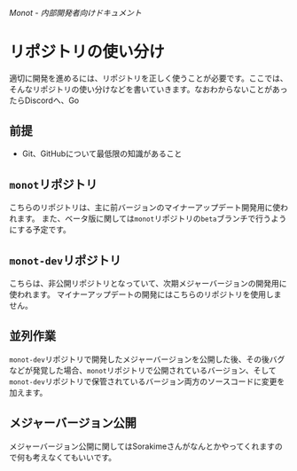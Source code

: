 ###### Monot - 内部開発者向けドキュメント
# リポジトリの使い分け
適切に開発を進めるには、リポジトリを正しく使うことが必要です。ここでは、そんなリポジトリの使い分けなどを書いていきます。なおわからないことがあったらDiscordへ、Go

## 前提
- Git、GitHubについて最低限の知識があること

## `monot`リポジトリ
こちらのリポジトリは、主に前バージョンのマイナーアップデート開発用に使われます。
また、ベータ版に関しては`monot`リポジトリの`beta`ブランチで行うようにする予定です。

## `monot-dev`リポジトリ
こちらは、非公開リポジトリとなっていて、次期メジャーバージョンの開発用に使われます。
マイナーアップデートの開発にはこちらのリポジトリを使用しません。

## 並列作業
`monot-dev`リポジトリで開発したメジャーバージョンを公開した後、その後バグなどが発覚した場合、`monot`リポジトリで公開されているバージョン、そして`monot-dev`リポジトリで保管されているバージョン両方のソースコードに変更を加えます。

## メジャーバージョン公開
メジャーバージョン公開に関してはSorakimeさんがなんとかやってくれますので何も考えなくてもいいです。
